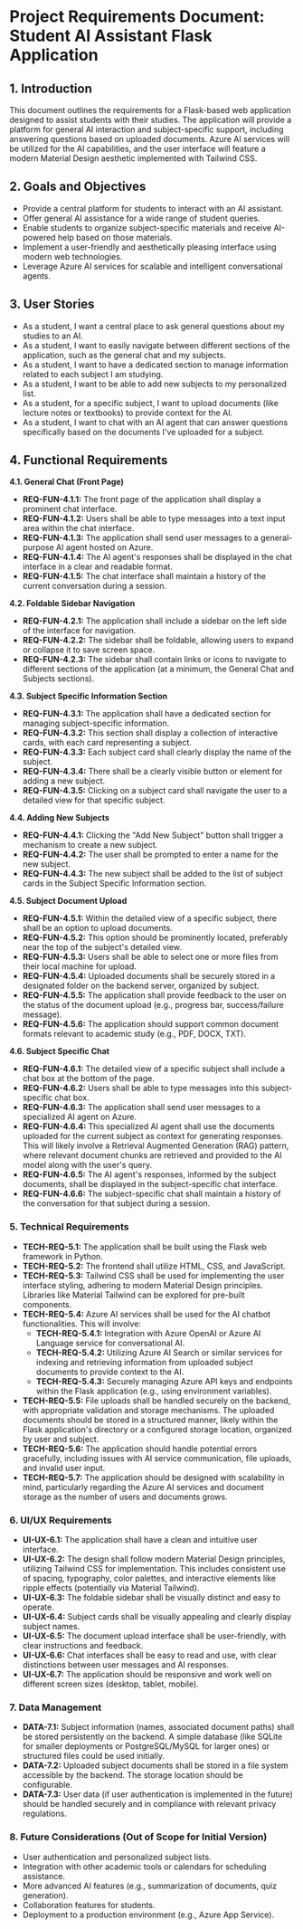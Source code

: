 # Project Requirements Document: Student AI Assistant Flask Application

## 1. Introduction

This document outlines the requirements for a Flask-based web application designed to assist students with their studies. The application will provide a platform for general AI interaction and subject-specific support, including answering questions based on uploaded documents. Azure AI services will be utilized for the AI capabilities, and the user interface will feature a modern Material Design aesthetic implemented with Tailwind CSS.

## 2. Goals and Objectives

* Provide a central platform for students to interact with an AI assistant.
* Offer general AI assistance for a wide range of student queries.
* Enable students to organize subject-specific materials and receive AI-powered help based on those materials.
* Implement a user-friendly and aesthetically pleasing interface using modern web technologies.
* Leverage Azure AI services for scalable and intelligent conversational agents.

## 3. User Stories

* As a student, I want a central place to ask general questions about my studies to an AI.
* As a student, I want to easily navigate between different sections of the application, such as the general chat and my subjects.
* As a student, I want to have a dedicated section to manage information related to each subject I am studying.
* As a student, I want to be able to add new subjects to my personalized list.
* As a student, for a specific subject, I want to upload documents (like lecture notes or textbooks) to provide context for the AI.
* As a student, I want to chat with an AI agent that can answer questions specifically based on the documents I've uploaded for a subject.

## 4. Functional Requirements

**4.1. General Chat (Front Page)**

* **REQ-FUN-4.1.1:** The front page of the application shall display a prominent chat interface.
* **REQ-FUN-4.1.2:** Users shall be able to type messages into a text input area within the chat interface.
* **REQ-FUN-4.1.3:** The application shall send user messages to a general-purpose AI agent hosted on Azure.
* **REQ-FUN-4.1.4:** The AI agent's responses shall be displayed in the chat interface in a clear and readable format.
* **REQ-FUN-4.1.5:** The chat interface shall maintain a history of the current conversation during a session.

**4.2. Foldable Sidebar Navigation**

* **REQ-FUN-4.2.1:** The application shall include a sidebar on the left side of the interface for navigation.
* **REQ-FUN-4.2.2:** The sidebar shall be foldable, allowing users to expand or collapse it to save screen space.
* **REQ-FUN-4.2.3:** The sidebar shall contain links or icons to navigate to different sections of the application (at a minimum, the General Chat and Subjects sections).

**4.3. Subject Specific Information Section**

* **REQ-FUN-4.3.1:** The application shall have a dedicated section for managing subject-specific information.
* **REQ-FUN-4.3.2:** This section shall display a collection of interactive cards, with each card representing a subject.
* **REQ-FUN-4.3.3:** Each subject card shall clearly display the name of the subject.
* **REQ-FUN-4.3.4:** There shall be a clearly visible button or element for adding a new subject.
* **REQ-FUN-4.3.5:** Clicking on a subject card shall navigate the user to a detailed view for that specific subject.

**4.4. Adding New Subjects**

* **REQ-FUN-4.4.1:** Clicking the "Add New Subject" button shall trigger a mechanism to create a new subject.
* **REQ-FUN-4.4.2:** The user shall be prompted to enter a name for the new subject.
* **REQ-FUN-4.4.3:** The new subject shall be added to the list of subject cards in the Subject Specific Information section.

**4.5. Subject Document Upload**

* **REQ-FUN-4.5.1:** Within the detailed view of a specific subject, there shall be an option to upload documents.
* **REQ-FUN-4.5.2:** This option should be prominently located, preferably near the top of the subject's detailed view.
* **REQ-FUN-4.5.3:** Users shall be able to select one or more files from their local machine for upload.
* **REQ-FUN-4.5.4:** Uploaded documents shall be securely stored in a designated folder on the backend server, organized by subject.
* **REQ-FUN-4.5.5:** The application shall provide feedback to the user on the status of the document upload (e.g., progress bar, success/failure message).
* **REQ-FUN-4.5.6:** The application should support common document formats relevant to academic study (e.g., PDF, DOCX, TXT).

**4.6. Subject Specific Chat**

* **REQ-FUN-4.6.1:** The detailed view of a specific subject shall include a chat box at the bottom of the page.
* **REQ-FUN-4.6.2:** Users shall be able to type messages into this subject-specific chat box.
* **REQ-FUN-4.6.3:** The application shall send user messages to a specialized AI agent on Azure.
* **REQ-FUN-4.6.4:** This specialized AI agent shall use the documents uploaded for the current subject as context for generating responses. This will likely involve a Retrieval Augmented Generation (RAG) pattern, where relevant document chunks are retrieved and provided to the AI model along with the user's query.
* **REQ-FUN-4.6.5:** The AI agent's responses, informed by the subject documents, shall be displayed in the subject-specific chat interface.
* **REQ-FUN-4.6.6:** The subject-specific chat shall maintain a history of the conversation for that subject during a session.

### 5. Technical Requirements

* **TECH-REQ-5.1:** The application shall be built using the Flask web framework in Python.
* **TECH-REQ-5.2:** The frontend shall utilize HTML, CSS, and JavaScript.
* **TECH-REQ-5.3:** Tailwind CSS shall be used for implementing the user interface styling, adhering to modern Material Design principles. Libraries like Material Tailwind can be explored for pre-built components.
* **TECH-REQ-5.4:** Azure AI services shall be used for the AI chatbot functionalities. This will involve:
    * **TECH-REQ-5.4.1:** Integration with Azure OpenAI or Azure AI Language service for conversational AI.
    * **TECH-REQ-5.4.2:** Utilizing Azure AI Search or similar services for indexing and retrieving information from uploaded subject documents to provide context to the AI.
    * **TECH-REQ-5.4.3:** Securely managing Azure API keys and endpoints within the Flask application (e.g., using environment variables).
* **TECH-REQ-5.5:** File uploads shall be handled securely on the backend, with appropriate validation and storage mechanisms. The uploaded documents should be stored in a structured manner, likely within the Flask application's directory or a configured storage location, organized by user and subject.
* **TECH-REQ-5.6:** The application should handle potential errors gracefully, including issues with AI service communication, file uploads, and invalid user input.
* **TECH-REQ-5.7:** The application should be designed with scalability in mind, particularly regarding the Azure AI services and document storage as the number of users and documents grows.

### 6. UI/UX Requirements

* **UI-UX-6.1:** The application shall have a clean and intuitive user interface.
* **UI-UX-6.2:** The design shall follow modern Material Design principles, utilizing Tailwind CSS for implementation. This includes consistent use of spacing, typography, color palettes, and interactive elements like ripple effects (potentially via Material Tailwind).
* **UI-UX-6.3:** The foldable sidebar shall be visually distinct and easy to operate.
* **UI-UX-6.4:** Subject cards shall be visually appealing and clearly display subject names.
* **UI-UX-6.5:** The document upload interface shall be user-friendly, with clear instructions and feedback.
* **UI-UX-6.6:** Chat interfaces shall be easy to read and use, with clear distinctions between user messages and AI responses.
* **UI-UX-6.7:** The application should be responsive and work well on different screen sizes (desktop, tablet, mobile).

### 7. Data Management

* **DATA-7.1:** Subject information (names, associated document paths) shall be stored persistently on the backend. A simple database (like SQLite for smaller deployments or PostgreSQL/MySQL for larger ones) or structured files could be used initially.
* **DATA-7.2:** Uploaded subject documents shall be stored in a file system accessible by the backend. The storage location should be configurable.
* **DATA-7.3:** User data (if user authentication is implemented in the future) should be handled securely and in compliance with relevant privacy regulations.

### 8. Future Considerations (Out of Scope for Initial Version)

* User authentication and personalized subject lists.
* Integration with other academic tools or calendars for scheduling assistance.
* More advanced AI features (e.g., summarization of documents, quiz generation).
* Collaboration features for students.
* Deployment to a production environment (e.g., Azure App Service).